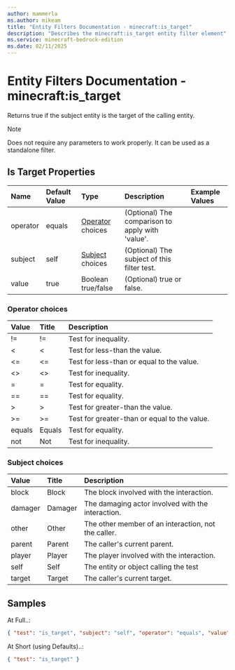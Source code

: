```yaml
---
author: mammerla
ms.author: mikeam
title: "Entity Filters Documentation - minecraft:is_target"
description: "Describes the minecraft:is_target entity filter element"
ms.service: minecraft-bedrock-edition
ms.date: 02/11/2025 
---
```


# Entity Filters Documentation - minecraft:is_target

Returns true if the subject entity is the target of the calling entity.

> [!Note]
> Does not require any parameters to work properly. It can be used as a standalone filter.


## Is Target Properties

|Name       |Default Value |Type |Description |Example Values |
|:----------|:-------------|:----|:-----------|:------------- |
| operator | equals | [Operator](#operator-choices) choices | (Optional) The comparison to apply with 'value'. |  | 
| subject | self | [Subject](#subject-choices) choices | (Optional) The subject of this filter test. |  | 
| value | true | Boolean true/false | (Optional) true or false. |  | 

### Operator choices

|Value       |Title |Description |
|:-----------|:-----|:-----------|
| != | != | Test for inequality.|
| < | < | Test for less-than the value.|
| <= | <= | Test for less-than or equal to the value.|
| <> | <> | Test for inequality.|
| = | = | Test for equality.|
| == | == | Test for equality.|
| > | > | Test for greater-than the value.|
| >= | >= | Test for greater-than or equal to the value.|
| equals | Equals | Test for equality.|
| not | Not | Test for inequality.|

### Subject choices

|Value       |Title |Description |
|:-----------|:-----|:-----------|
| block | Block | The block involved with the interaction.|
| damager | Damager | The damaging actor involved with the interaction.|
| other | Other | The other member of an interaction, not the caller.|
| parent | Parent | The caller's current parent.|
| player | Player | The player involved with the interaction.|
| self | Self | The entity or object calling the test|
| target | Target | The caller's current target.|

## Samples

At Full..: 

```json
{ "test": "is_target", "subject": "self", "operator": "equals", "value": "true" }
```

At Short (using Defaults)..: 

```json
{ "test": "is_target" }
```
